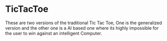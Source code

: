# TicTacToe
These are two versions of the traditional Tic Tac Toe, One is the generalized version and the other one is a AI based one where its highly impossible for the user to win against an intelligent Computer.
